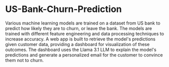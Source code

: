 # US-Bank-Churn-Prediction
Various machine learning models are trained on a dataset from US bank to predict how  likely they are to churn, or leave the bank. The models are trained with different feature engineering and data processing techniques to increase accuracy. A web app is built to retrieve the model's predictions given customer data, providing a dashboard for visualization of these outcomes. The dashboard uses the Llama 3.1 LLM to explain the model's predictions and generate a personalized email for the customer to convince them not to churn.
